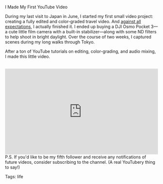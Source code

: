 I Made My First YouTube Video

During my last visit to Japan in June, I started my first small video project: creating a fully edited and color-graded travel video. And [against all expectations](./sharing-counts.html), I actually finished it. I ended up buying a DJI Osmo Pocket 3—a cute little film camera with a built-in stabilizer—along with some ND filters to help shoot in bright daylight. Over the course of two weeks, I captured scenes during my long walks through Tokyo.

After a ton of YouTube tutorials on editing, color-grading, and audio mixing, I made this little video.

<div style="position: relative; padding-bottom: 56.25%; height: 0; overflow: hidden; margin-top: 2rem;">
    <iframe 
        style="position: absolute; top: 0; left: 0; width: 100%; height: 100%;" 
        src="https://www.youtube.com/embed/Vi9HIfsZ5aA" 
        title="YouTube video player" 
        frameborder="0" 
        allow="accelerometer; autoplay; clipboard-write; encrypted-media; gyroscope; picture-in-picture; web-share" 
        allowfullscreen>
    </iframe>
</div>
P.S. If you'd like to be my fifth follower and receive any notifications of future videos, consider subscribing to the channel. (A real YouTubery thing to say!)

Tags: life